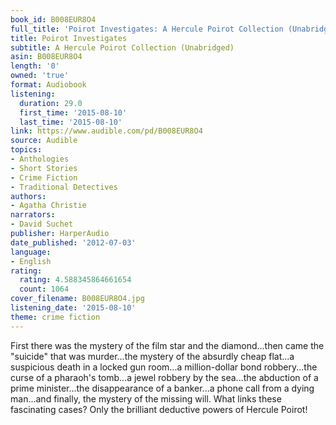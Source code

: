 ```yaml
---
book_id: B008EUR8O4
full_title: 'Poirot Investigates: A Hercule Poirot Collection (Unabridged)'
title: Poirot Investigates
subtitle: A Hercule Poirot Collection (Unabridged)
asin: B008EUR8O4
length: '0'
owned: 'true'
format: Audiobook
listening:
  duration: 29.0
  first_time: '2015-08-10'
  last_time: '2015-08-10'
link: https://www.audible.com/pd/B008EUR8O4
source: Audible
topics:
- Anthologies
- Short Stories
- Crime Fiction
- Traditional Detectives
authors:
- Agatha Christie
narrators:
- David Suchet
publisher: HarperAudio
date_published: '2012-07-03'
language:
- English
rating:
  rating: 4.588345864661654
  count: 1064
cover_filename: B008EUR8O4.jpg
listening_date: '2015-08-10'
theme: crime fiction
---
```

First there was the mystery of the film star and the diamond...then came the "suicide" that was murder...the mystery of the absurdly cheap flat...a suspicious death in a locked gun room...a million-dollar bond robbery...the curse of a pharaoh's tomb...a jewel robbery by the sea...the abduction of a prime minister...the disappearance of a banker...a phone call from a dying man...and finally, the mystery of the missing will.
What links these fascinating cases? Only the brilliant deductive powers of Hercule Poirot!
